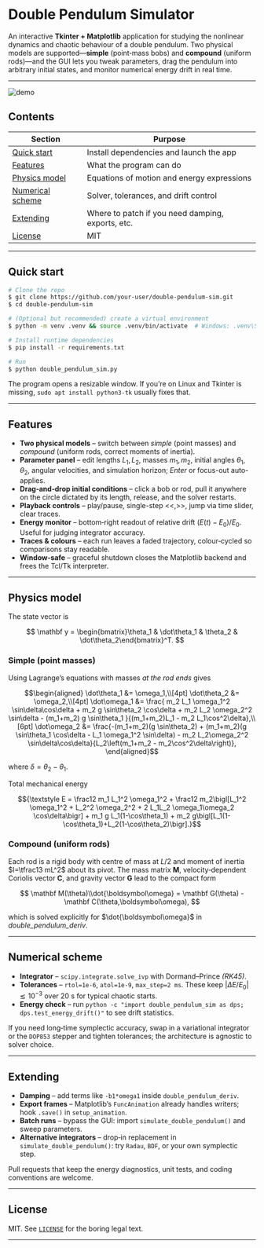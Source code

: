 # Double Pendulum Simulator

An interactive **Tkinter + Matplotlib** application for studying the nonlinear dynamics and chaotic behaviour of a double pendulum. Two physical models are supported—**simple** (point‐mass bobs) and **compound** (uniform rods)—and the GUI lets you tweak parameters, drag the pendulum into arbitrary initial states, and monitor numerical energy drift in real time.

---
![demo](https://github.com/user-attachments/assets/39a9bfbe-d651-40b4-9fdf-0647824761b9)





## Contents

| Section                               | Purpose                                           |
| ------------------------------------- | ------------------------------------------------- |
| [Quick start](#quick-start)           | Install dependencies and launch the app           |
| [Features](#features)                 | What the program can do                           |
| [Physics model](#physics-model)       | Equations of motion and energy expressions        |
| [Numerical scheme](#numerical-scheme) | Solver, tolerances, and drift control             |
| [Extending](#extending)               | Where to patch if you need damping, exports, etc. |
| [License](#license)                   | MIT      |

---

## Quick start

```bash
# Clone the repo
$ git clone https://github.com/your‑user/double‑pendulum‑sim.git
$ cd double‑pendulum‑sim

# (Optional but recommended) create a virtual environment
$ python -m venv .venv && source .venv/bin/activate  # Windows: .venv\Scripts\activate

# Install runtime dependencies
$ pip install -r requirements.txt

# Run
$ python double_pendulum_sim.py
```

The program opens a resizable window. If you’re on Linux and Tkinter is missing, `sudo apt install python3-tk` usually fixes that.

---

## Features

* **Two physical models** – switch between *simple* (point masses) and *compound* (uniform rods, correct moments of inertia).
* **Parameter panel** – edit lengths $L_1,L_2$, masses $m_1, m_2$, initial angles $\theta_1,\theta_2$, angular velocities, and simulation horizon; *Enter* or focus-out auto-applies.
* **Drag‑and‑drop initial conditions** – click a bob or rod, pull it anywhere on the circle dictated by its length, release, and the solver restarts.
* **Playback controls** – play/pause, single-step &lt;&lt;,&gt;&gt;, jump via time slider, clear traces.
* **Energy monitor** – bottom‑right readout of relative drift $(E(t)-E_0)/E_0$. Useful for judging integrator accuracy.
* **Traces & colours** – each run leaves a faded trajectory, colour‑cycled so comparisons stay readable.
* **Window‑safe** – graceful shutdown closes the Matplotlib backend and frees the Tcl/Tk interpreter.

---

## Physics model

The state vector is

$$
\mathbf y = \begin{bmatrix}\theta_1 & \dot\theta_1 & \theta_2 & \dot\theta_2\end{bmatrix}^T.
$$

### Simple (point masses)

Using Lagrange’s equations with masses *at the rod ends* gives

```math
\begin{aligned}
\dot\theta_1 &= \omega_1,\\[4pt]
\dot\theta_2 &= \omega_2,\\[4pt]
\dot\omega_1 &= \frac{ m_2 L_1 \omega_1^2 \sin\delta\cos\delta + m_2 g \sin\theta_2 \cos\delta + m_2 L_2 \omega_2^2 \sin\delta - (m_1+m_2) g \sin\theta_1 }{(m_1+m_2)L_1 - m_2 L_1\cos^2\delta},\\[6pt]
\dot\omega_2 &= \frac{-(m_1+m_2)(g \sin\theta_2) + (m_1+m_2)(g \sin\theta_1 \cos\delta - L_1 \omega_1^2 \sin\delta) - m_2 L_2\omega_2^2 \sin\delta\cos\delta}{L_2\left(m_1+m_2 - m_2\cos^2\delta\right)},
\end{aligned}
```

where $\delta = \theta_2-\theta_1$.

Total mechanical energy

```math
{\textstyle E = \frac12 m_1 L_1^2 \omega_1^2 + \frac12 m_2\bigl[L_1^2 \omega_1^2 + L_2^2 \omega_2^2 + 2 L_1L_2 \omega_1\omega_2 \cos\delta\bigr] + m_1 g L_1(1-\cos\theta_1) + m_2 g\bigl[L_1(1-\cos\theta_1)+L_2(1-\cos\theta_2)\bigr].}
```

### Compound (uniform rods)

Each rod is a rigid body with centre of mass at $L/2$ and moment of inertia $I=\tfrac13 mL^2$ about its pivot. The mass matrix $\mathbf M$, velocity‑dependent Coriolis vector $\mathbf C$, and gravity vector $\mathbf G$ lead to the compact form

$$
\mathbf M(\theta)\\dot{\boldsymbol\omega} = \mathbf G(\theta) - \mathbf C(\theta,\boldsymbol\omega),
$$

which is solved explicitly for $\dot{\boldsymbol\omega}$ in *double\_pendulum\_deriv*.

---

## Numerical scheme

* **Integrator** – `scipy.integrate.solve_ivp` with Dormand–Prince *(RK45)*.
* **Tolerances** – `rtol=1e-6`, `atol=1e-9`, `max_step=2 ms`. These keep $|\Delta E/E_0|\lesssim10^{-3}$ over 20 s for typical chaotic starts.
* **Energy check** – run `python -c "import double_pendulum_sim as dps; dps.test_energy_drift()"` to see drift statistics.

If you need long‑time symplectic accuracy, swap in a variational integrator or the `DOP853` stepper and tighten tolerances; the architecture is agnostic to solver choice.

---

## Extending

* **Damping** – add terms like `-b1*omega1` inside `double_pendulum_deriv`.
* **Export frames** – Matplotlib’s `FuncAnimation` already handles writers; hook `.save()` in `setup_animation`.
* **Batch runs** – bypass the GUI: import `simulate_double_pendulum()` and sweep parameters.
* **Alternative integrators** – drop‑in replacement in `simulate_double_pendulum()`: try `Radau`, `BDF`, or your own symplectic step.

Pull requests that keep the energy diagnostics, unit tests, and coding conventions are welcome.

---

## License

MIT.  See [`LICENSE`](LICENSE) for the boring legal text.

---
